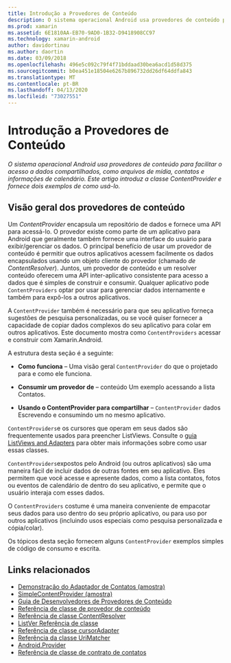 ```yaml
---
title: Introdução a Provedores de Conteúdo
description: O sistema operacional Android usa provedores de conteúdo para facilitar o acesso a dados compartilhados, como arquivos de mídia, contatos e informações de calendário. Este artigo introduz a classe ContentProvider e fornece dois exemplos de como usá-lo.
ms.prod: xamarin
ms.assetid: 6E1810AA-EB70-9AD0-1B32-D9418908CC97
ms.technology: xamarin-android
author: davidortinau
ms.author: daortin
ms.date: 03/09/2018
ms.openlocfilehash: 496e5c092c79f4f71bddaad30bea6acd1d58d375
ms.sourcegitcommit: b0ea451e18504e6267b896732dd26df64ddfa843
ms.translationtype: MT
ms.contentlocale: pt-BR
ms.lasthandoff: 04/13/2020
ms.locfileid: "73027551"
---
```

# <a name="intro-to-contentproviders"></a>Introdução a Provedores de Conteúdo

_O sistema operacional Android usa provedores de conteúdo para facilitar o acesso a dados compartilhados, como arquivos de mídia, contatos e informações de calendário. Este artigo introduz a classe ContentProvider e fornece dois exemplos de como usá-lo._

## <a name="content-providers-overview"></a>Visão geral dos provedores de conteúdo

Um *ContentProvider* encapsula um repositório de dados e fornece uma API para acessá-lo. O provedor existe como parte de um aplicativo para Android que geralmente também fornece uma interface do usuário para exibir/gerenciar os dados. O principal benefício de usar um provedor de conteúdo é permitir que outros aplicativos acessem facilmente os dados encapsulados usando um objeto cliente do provedor (chamado *de ContentResolver*). Juntos, um provedor de conteúdo e um resolver conteúdo oferecem uma API inter-aplicativo consistente para acesso a dados que é simples de construir e consumir. Qualquer aplicativo pode `ContentProviders` optar por usar para gerenciar dados internamente e também para expô-los a outros aplicativos.

A `ContentProvider` também é necessário para que seu aplicativo forneça sugestões de pesquisa personalizadas, ou se você quiser fornecer a capacidade de copiar dados complexos do seu aplicativo para colar em outros aplicativos. Este documento mostra como `ContentProviders` acessar e construir com Xamarin.Android.

A estrutura desta seção é a seguinte:

- **Como funciona** &ndash; Uma visão geral `ContentProvider` do que o projetado para e como ele funciona.

- **Consumir um provedor de** &ndash; conteúdo Um exemplo acessando a lista Contatos.

- **Usando o ContentProvider para compartilhar** &ndash; `ContentProvider` dados Escrevendo e consumindo um no mesmo aplicativo.

`ContentProviders`e os cursores que operam em seus dados são frequentemente usados para preencher ListViews. Consulte o [guia ListViews and Adapters](~/android/user-interface/layouts/list-view/index.md) para obter mais informações sobre como usar essas classes.

`ContentProviders`expostos pelo Android (ou outros aplicativos) são uma maneira fácil de incluir dados de outras fontes em seu aplicativo. Eles permitem que você acesse e apresente dados, como a lista contatos, fotos ou eventos de calendário de dentro do seu aplicativo, e permite que o usuário interaja com esses dados.

O `ContentProviders` costume é uma maneira conveniente de empacotar seus dados para uso dentro do seu próprio aplicativo, ou para uso por outros aplicativos (incluindo usos especiais como pesquisa personalizada e cópia/colar).

Os tópicos desta seção fornecem alguns `ContentProvider` exemplos simples de código de consumo e escrita.

## <a name="related-links"></a>Links relacionados

- [Demonstração do Adaptador de Contatos (amostra)](https://docs.microsoft.com/samples/xamarin/monodroid-samples/platformfeatures-contactsadapterdemo)
- [SimpleContentProvider (amostra)](https://docs.microsoft.com/samples/xamarin/monodroid-samples/platformfeatures-simplecontentprovider)
- [Guia de Desenvolvedores de Provedores de Conteúdo](https://developer.android.com/guide/topics/providers/content-providers.html)
- [Referência de classe de provedor de conteúdo](xref:Android.Content.ContentProvider)
- [Referência de classe ContentResolver](xref:Android.Content.ContentResolver)
- [ListVer Referência de classe](xref:Android.Widget.ListView)
- [Referência de classe cursorAdapter](xref:Android.Widget.CursorAdapter)
- [Referência da classe UriMatcher](xref:Android.Content.UriMatcher)
- [Android.Provider](xref:Android.Provider)
- [Referência de classe de contrato de contatos](xref:Android.Provider.ContactsContract)
